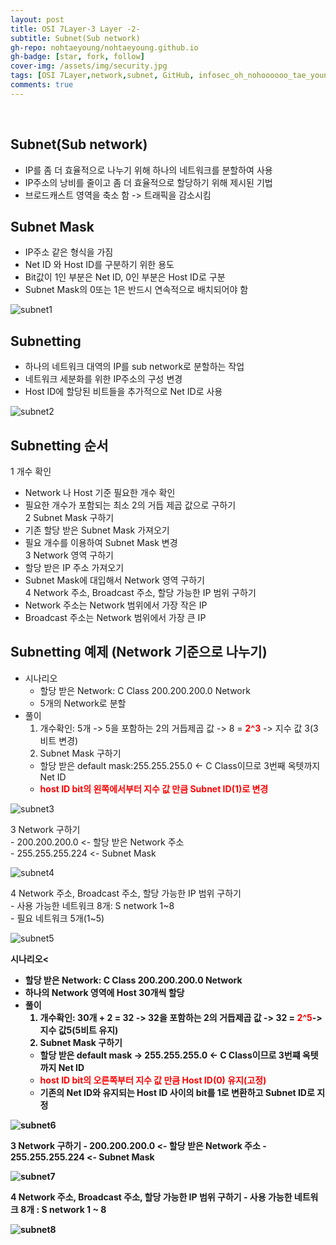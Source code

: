 ```yaml
---
layout: post
title: OSI 7Layer-3 Layer -2-
subtitle: Subnet(Sub network)
gh-repo: nohtaeyoung/nohtaeyoung.github.io
gh-badge: [star, fork, follow]
cover-img: /assets/img/security.jpg
tags: [OSI 7Layer,network,subnet, GitHub, infosec_oh_nohoooooo_tae_young, taeyoung noh]
comments: true
---
```



<br>

## Subnet(Sub network)
- IP를 좀 더 효율적으로 나누기 위해 하나의 네트워크를 분할하여 사용
- IP주소의 낭비를 줄이고 좀 더 효율적으로 할당하기 위해 제시된 기법
- 브로드캐스트 영역을 축소 함 -> 트래픽을 감소시킴

## Subnet Mask
- IP주소 같은 형식을 가짐
- Net ID 와 Host ID를 구분하기 위한 용도
- Bit값이 1인 부분은 Net ID, 0인 부분은 Host ID로 구분
- Subnet Mask의 0또는 1은 반드시 연속적으로 배치되어야 함

![subnet1](../assets/img/subnet1.png)

## Subnetting
- 하나의 네트워크 대역의 IP를 sub network로 분할하는 작업
- 네트워크 세분화를 위한 IP주소의 구성 변경
- Host ID에 할당된 비트들을 추가적으로 Net ID로 사용

![subnet2](../assets/img/subnet2.png)

## Subnetting 순서
1 개수 확인
  - Network 나 Host 기준 필요한 개수 확인
  - 필요한 개수가 포함되는 최소 2의 거듭 제곱 값으로 구하기<br>
2 Subnet Mask 구하기
  - 기존 할당 받은 Subnet Mask 가져오기
  - 필요 개수를 이용하여 Subnet Mask 변경<br>
3 Network 영역 구하기
  - 할당 받은 IP 주소 가져오기
  - Subnet Mask에 대입해서 Network 영역 구하기<br>
4 Network 주소, Broadcast 주소, 할당 가능한 IP 범위 구하기
  - Network 주소는 Network 범위에서 가장 작은 IP
  - Broadcast 주소는 Network 범위에서 가장 큰 IP

## Subnetting 예제 (Network 기준으로 나누기)
- 시나리오
  - 할당 받은 Network: C Class 200.200.200.0 Network
  - 5개의 Network로 분할
- 풀이
  1. 개수확인: 5개 -> 5을 포함하는 2의 거듭제곱 값 -> 8 = <b style="color:red">2^3</b> -> 지수 값 3(3 비트 변경)
  2. Subnet Mask 구하기
    - 할당 받은 default mask:255.255.255.0 <- C Class이므로 3번째 옥텟까지 Net ID
    - <b style="color:red">host ID bit의 왼쪽에서부터 지수 값 만큼 Subnet ID(1)로 변경</b>

![subnet3](../assets/img/subnet1.png)

  3 Network 구하기<br>
    - 200.200.200.0 <- 할당 받은 Network 주소<br>
    - 255.255.255.224 <- Subnet Mask

![subnet4](../assets/img/subnet4.png)

  4 Network 주소, Broadcast 주소, 할당 가능한 IP 범위 구하기<br>
    - 사용 가능한 네트워크 8개: S network 1~8<br>
    - 필요 네트워크 5개(1~5)

![subnet5](../assets/img/subnet5.png)

 <b>시나리오<
  - 할당 받은 Network: C Class 200.200.200.0 Network
  - 하나의 Network 영역에 Host 30개씩 할당
- 풀이
  1. 개수확인: 30개 + 2 = 32 -> 32을 포함하는 2의 거듭제곱 값 -> 32 = <b style="color:red">2^5</b>-> 지수 값5(5비트 유지)
  2. Subnet Mask 구하기
    - 할당 받은 default mask -> 255.255.255.0 <- C Class이므로 3번쨰 옥텟까지 Net ID
    - <b style="color:red">host ID bit의 오른쪽부터 지수 값 만큼 Host ID(0) 유지(고정)</b>
    - 기존의 Net ID와 유지되는 Host ID 사이의 bit를 1로 변환하고 Subnet ID로 지정

![subnet6](../assets/img/subnet6.png)

  3 Network 구하기
    - 200.200.200.0 <- 할당 받은 Network 주소
    - 255.255.255.224 <- Subnet Mask

![subnet7](../assets/img/subnet7.png)

  4 Network 주소, Broadcast 주소, 할당 가능한 IP 범위 구하기
    - 사용 가능한 네트워크 8개 : S network 1 ~ 8

![subnet8](../assets/img/subnet8.png)



